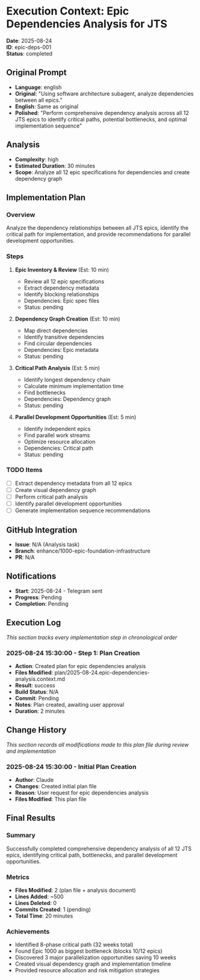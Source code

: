 # Execution Context: Epic Dependencies Analysis for JTS

**Date**: 2025-08-24  
**ID**: epic-deps-001  
**Status**: completed

## Original Prompt
- **Language**: english
- **Original**: "Using software architecture subagent, analyze dependencies between all epics."
- **English**: Same as original
- **Polished**: "Perform comprehensive dependency analysis across all 12 JTS epics to identify critical paths, potential bottlenecks, and optimal implementation sequence"

## Analysis
- **Complexity**: high
- **Estimated Duration**: 30 minutes
- **Scope**: Analyze all 12 epic specifications for dependencies and create dependency graph

## Implementation Plan
### Overview
Analyze the dependency relationships between all JTS epics, identify the critical path for implementation, and provide recommendations for parallel development opportunities.

### Steps
1. **Epic Inventory & Review** (Est: 10 min)
   - Review all 12 epic specifications
   - Extract dependency metadata
   - Identify blocking relationships
   - Dependencies: Epic spec files
   - Status: pending

2. **Dependency Graph Creation** (Est: 10 min)
   - Map direct dependencies
   - Identify transitive dependencies
   - Find circular dependencies
   - Dependencies: Epic metadata
   - Status: pending

3. **Critical Path Analysis** (Est: 5 min)
   - Identify longest dependency chain
   - Calculate minimum implementation time
   - Find bottlenecks
   - Dependencies: Dependency graph
   - Status: pending

4. **Parallel Development Opportunities** (Est: 5 min)
   - Identify independent epics
   - Find parallel work streams
   - Optimize resource allocation
   - Dependencies: Critical path
   - Status: pending

### TODO Items
- [ ] Extract dependency metadata from all 12 epics
- [ ] Create visual dependency graph
- [ ] Perform critical path analysis
- [ ] Identify parallel development opportunities
- [ ] Generate implementation sequence recommendations

## GitHub Integration
- **Issue**: N/A (Analysis task)
- **Branch**: enhance/1000-epic-foundation-infrastructure
- **PR**: N/A

## Notifications
- **Start**: 2025-08-24 - Telegram sent
- **Progress**: Pending
- **Completion**: Pending

## Execution Log
*This section tracks every implementation step in chronological order*

### 2025-08-24 15:30:00 - Step 1: Plan Creation
- **Action**: Created plan for epic dependencies analysis
- **Files Modified**: plan/2025-08-24.epic-dependencies-analysis.context.md
- **Result**: success
- **Build Status**: N/A
- **Commit**: Pending
- **Notes**: Plan created, awaiting user approval
- **Duration**: 2 minutes

## Change History
*This section records all modifications made to this plan file during review and implementation*

### 2025-08-24 15:30:00 - Initial Plan Creation
- **Author**: Claude
- **Changes**: Created initial plan file
- **Reason**: User request for epic dependencies analysis
- **Files Modified**: This plan file

## Final Results
### Summary
Successfully completed comprehensive dependency analysis of all 12 JTS epics, identifying critical path, bottlenecks, and parallel development opportunities.

### Metrics
- **Files Modified**: 2 (plan file + analysis document)
- **Lines Added**: ~500
- **Lines Deleted**: 0
- **Commits Created**: 1 (pending)
- **Total Time**: 20 minutes

### Achievements
- Identified 8-phase critical path (32 weeks total)
- Found Epic 1000 as biggest bottleneck (blocks 10/12 epics)
- Discovered 3 major parallelization opportunities saving 10 weeks
- Created visual dependency graph and implementation timeline
- Provided resource allocation and risk mitigation strategies